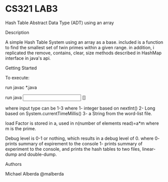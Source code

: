 # CS321 LAB3

Hash Table Abstract Data Type (ADT) using an array

Description

A simple Hash Table System using an array as a base. included is a function to find the smallest set of twin primes within a given range. in addition, i replicated the remove, contains, clear, size methods described in HashMap interface in java's api.

Getting Started

To execute:

run javac *.java



run java <input type> <load factor> [<debug level>] 

where input type can be 1-3 where 
1- integer based on nextInt()
2- Long based on System.currentTimeMillis()
3- a String from the word-list file.


load Factor is stored in a, used in 
n(number of elements read)=a*m where m is the prime.


Debug level  is 0-1 or nothing, which results in a debug level of 0. where
0- prints summary of expirement to the console
1- prints summary of experiment to the console, and prints the hash tables to two files, linear-dump and double-dump.





Authors

Michael Alberda
@malberda


























































